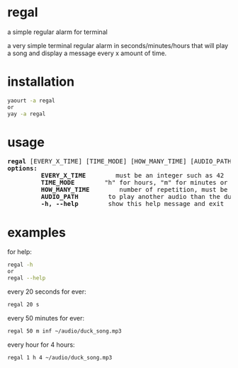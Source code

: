 # regal
a simple regular alarm for terminal

a very simple terminal regular alarm in seconds/minutes/hours that will play a song and display a message every x amount of time.

# installation
```sh
yaourt -a regal
or
yay -a regal
```

# usage
<pre>
<b>regal</b> [EVERY_X_TIME] [TIME_MODE] [HOW_MANY_TIME] [AUDIO_PATH]
<b>options:</b>
<!-- -->         <b>EVERY_X_TIME</b>        must be an integer such as 42
<!-- -->         <b>TIME_MODE</b>        "h" for hours, "m" for minutes or "s" for seconds
<!-- -->         <b>HOW_MANY_TIME</b>        number of repetition, must be an integer such as 42 or "inf" for ever
<!-- -->         <b>AUDIO_PATH</b>        to play another audio than the duck one by default
<!-- -->         <b>-h, --help</b>        show this help message and exit
</pre>


# examples
for help:<br/>
```sh
regal -h
or
regal --help
```
every 20 seconds for ever:<br/>
```sh
regal 20 s
```
every 50 minutes for ever:<br/>
```sh
regal 50 m inf ~/audio/duck_song.mp3
```
every hour for 4 hours:<br/>
```sh
regal 1 h 4 ~/audio/duck_song.mp3
```
